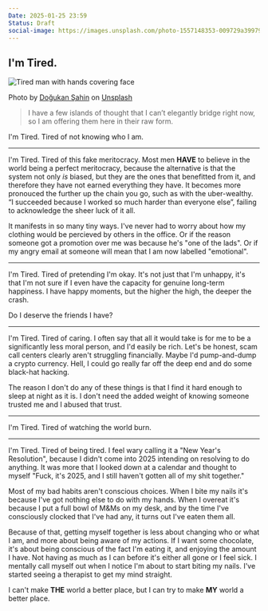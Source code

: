 ```yaml
---
Date: 2025-01-25 23:59
Status: Draft
social-image: https://images.unsplash.com/photo-1557148353-009729a39979?q=80&w=1000&h=622&fit=crop
---
```


## I'm Tired.

![Tired man with hands covering face](https://images.unsplash.com/photo-1557148353-009729a39979?q=80&w=1000&h=622&fit=crop)<div class="caption"><p>Photo by [Doğukan Şahin](https://unsplash.com/@dogukan) on [Unsplash](https://unsplash.com/)</p></div>

> I have a few islands of thought that I can’t elegantly bridge right now, so I am offering them here in their raw form.

I'm Tired. Tired of not knowing who I am.

---

I'm Tired. Tired of this fake meritocracy. Most men **HAVE** to believe in the world being a perfect meritocracy, because the alternative is that the system not only *is* biased, but they are the ones that benefitted from it, and therefore they have not earned everything they have. It becomes more pronouced the further up the chain you go, such as with the uber-wealthy. “I succeeded because I worked so much harder than everyone else”, failing to acknowledge the sheer luck of it all.

It manifests in so many tiny ways. I've never had to worry about how my clothing would be percieved by others in the office. Or if the reason someone got a promotion over me was because he's "one of the lads". Or if my angry email at someone will mean that I am now labelled "emotional". 

---

I'm Tired. Tired of pretending I'm okay. It's not just that I'm unhappy, it's that I'm not sure if I even have the capacity for genuine long-term happiness. I have happy moments, but the higher the high, the deeper the crash.

Do I deserve the friends I have? 

---

I'm Tired. Tired of caring. I often say that all it would take is for me to be a significantly less moral person, and I'd easily be rich. Let's be honest, scam call centers clearly aren't struggling financially. Maybe I'd pump-and-dump a crypto currency. Hell, I could go really far off the deep end and do some black-hat hacking.

The reason I don't do any of these things is that I find it hard enough to sleep at night as it is. I don't need the added weight of knowing someone trusted me and I abused that trust.

---

I'm Tired. Tired of watching the world burn.

---

I'm Tired. Tired of being tired. I feel wary calling it a "New Year's Resolution", because I didn't come into 2025 intending on resolving to do anything. It was more that I looked down at a calendar and thought to myself "Fuck, it's 2025, and I still haven't gotten all of my shit together."

Most of my bad habits aren't conscious choices. When I bite my nails it's because I've got nothing else to do with my hands. When I overeat it's because I put a full bowl of M&Ms on my desk, and by the time I've consciously clocked that I've had any, it turns out I've eaten them all.

Because of that, getting myself together is less about changing who or what I am, and more about being aware of my actions. If I want some chocolate, it's about being conscious of the fact I'm eating it, and enjoying the amount I have. Not having as much as I can before it's either all gone or I feel sick. I mentally call myself out when I notice I'm about to start biting my nails. I've started seeing a therapist to get my mind straight.

I can't make **THE** world a better place, but I can try to make **MY** world a better place.